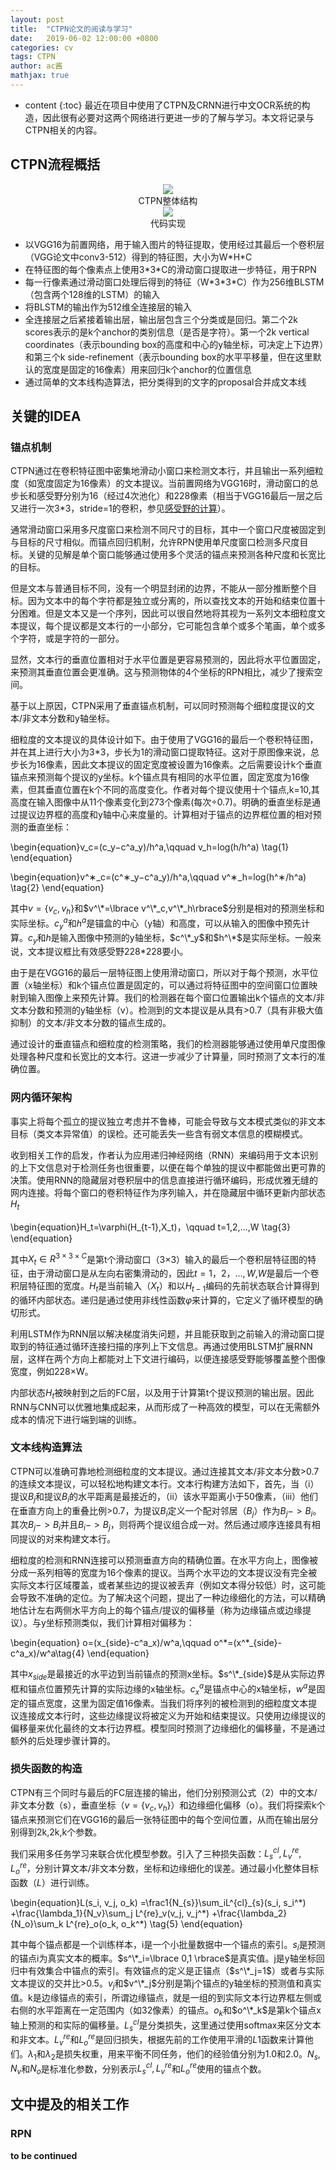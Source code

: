 ```yaml
---
layout: post
title:  "CTPN论文的阅读与学习"
date:   2019-06-02 12:00:00 +0800
categories: cv
tags: CTPN
author: ac酱
mathjax: true
---
```


* content
{:toc}
最近在项目中使用了CTPN及CRNN进行中文OCR系统的构造，因此很有必要对这两个网络进行更进一步的了解与学习。本文将记录与CTPN相关的内容。



## CTPN流程概括

<center>
<img src="https://raw.githubusercontent.com/changwh/changwh.github.io/master/_posts/res/2019-06-02-ctpn-paper-reading/architecture.jpg" />
<div>CTPN整体结构</div>
</center>

<center>
<img src="https://raw.githubusercontent.com/changwh/changwh.github.io/master/_posts/res/2019-06-02-ctpn-paper-reading/model_code.jpg" />
<div>代码实现</div>
</center>


* 以VGG16为前置网络，用于输入图片的特征提取，使用经过其最后一个卷积层（VGG论文中conv3-512）得到的特征图，大小为W\*H\*C
* 在特征图的每个像素点上使用3\*3\*C的滑动窗口提取进一步特征，用于RPN
* 每一行像素通过滑动窗口处理后得到的特征（W\*3\*3\*C）作为256维BLSTM（包含两个128维的LSTM）的输入
* 将BLSTM的输出作为512维全连接层的输入
* 全连接层之后紧接着输出层，输出层包含三个分类或是回归。第二个2k scores表示的是k个anchor的类别信息（是否是字符）。第一个2k vertical coordinates（表示bounding box的高度和中心的y轴坐标，可决定上下边界）和第三个k side-refinement（表示bounding box的水平平移量，但在这里默认的宽度是固定的16像素）用来回归k个anchor的位置信息
* 通过简单的文本线构造算法，把分类得到的文字的proposal合并成文本线

## 关键的IDEA

### 锚点机制

CTPN通过在卷积特征图中密集地滑动小窗口来检测文本行，并且输出一系列细粒度（如宽度固定为16像素）的文本提议。当前置网络为VGG16时，滑动窗口的总步长和感受野分别为16（经过4次池化）和228像素（相当于VGG16最后一层之后又进行一次3\*3，stride=1的卷积，参见[感受野的计算](https://www.cnblogs.com/objectDetect/p/5947169.html)）。

通常滑动窗口采用多尺度窗口来检测不同尺寸的目标，其中一个窗口尺度被固定到与目标的尺寸相似。而锚点回归机制，允许RPN使用单尺度窗口检测多尺度目标。关键的见解是单个窗口能够通过使用多个灵活的锚点来预测各种尺度和长宽比的目标。

但是文本与普通目标不同，没有一个明显封闭的边界，不能从一部分推断整个目标。因为文本中的每个字符都是独立或分离的，所以查找文本的开始和结束位置十分困难。但是文本又是一个序列，因此可以很自然地将其视为一系列文本细粒度文本提议，每个提议都是文本行的一小部分，它可能包含单个或多个笔画，单个或多个字符，或是字符的一部分。

显然，文本行的垂直位置相对于水平位置是更容易预测的，因此将水平位置固定，来预测其垂直位置会更准确。这与预测物体的4个坐标的RPN相比，减少了搜索空间。

基于以上原因，CTPN采用了垂直锚点机制，可以同时预测每个细粒度提议的文本/非文本分数和y轴坐标。

细粒度的文本提议的具体设计如下。由于使用了VGG16的最后一个卷积特征图，并在其上进行大小为3\*3，步长为1的滑动窗口提取特征。这对于原图像来说，总步长为16像素，因此文本提议的固定宽度被设置为16像素。之后需要设计k个垂直锚点来预测每个提议的y坐标。k个锚点具有相同的水平位置，固定宽度为16像素，但其垂直位置在k个不同的高度变化。作者对每个提议使用十个锚点,k=10,其高度在输入图像中从11个像素变化到273个像素(每次÷0.7)。明确的垂直坐标是通过提议边界框的高度和y轴中心来度量的。计算相对于锚点的边界框位置的相对预测的垂直坐标：

\begin{equation}v_c=(c_y−c^a_y)/h^a,\qquad v_h=log(h/h^a) \tag{1} \end{equation}

\begin{equation}v^∗_c=(c^∗_y−c^a_y)/h^a,\qquad v^∗_h=log(h^∗/h^a) \tag{2} \end{equation}

其中$v=\lbrace v_c,v_h\rbrace$和$v^\*=\lbrace v^\*_c,v^\*_h\rbrace$分别是相对的预测坐标和实际坐标。$c^a_y$和$h^a$是锚盒的中心（y轴）和高度，可以从输入的图像中预先计算。$c_y$和$h$是输入图像中预测的y轴坐标，$c^\*_y$和$h^\*$是实际坐标。一般来说，文本提议框比有效感受野228\*228要小。

由于是在VGG16的最后一层特征图上使用滑动窗口，所以对于每个预测，水平位置（x轴坐标）和k个锚点位置是固定的，可以通过将特征图中的空间窗口位置映射到输入图像上来预先计算。我们的检测器在每个窗口位置输出k个锚点的文本/非文本分数和预测的y轴坐标（v）。检测到的文本提议是从具有>0.7（具有非极大值抑制）的文本/非文本分数的锚点生成的。

通过设计的垂直锚点和细粒度的检测策略，我们的检测器能够通过使用单尺度图像处理各种尺度和长宽比的文本行。这进一步减少了计算量，同时预测了文本行的准确位置。
### 网内循环架构

事实上将每个孤立的提议独立考虑并不鲁棒，可能会导致与文本模式类似的非文本目标（类文本异常值）的误检。还可能丢失一些含有弱文本信息的模糊模式。

收到相关工作的启发，作者认为应用递归神经网络（RNN）来编码用于文本识别的上下文信息对于检测任务也很重要，以便在每个单独的提议中都能做出更可靠的决策。使用RNN的隐藏层对卷积层中的信息直接进行循环编码，形成优雅无缝的网内连接。将每个窗口的卷积特征作为序列输入，并在隐藏层中循环更新内部状态$H_t$

\begin{equation}H_t=\varphi(H_{t-1},X_t)，\qquad t=1,2,...,W \tag{3} \end{equation}

其中$X_t \in R^{3×3×C}$是第t个滑动窗口（3×3）输入的最后一个卷积层特征图的特征，由于滑动窗口是从左向右密集滑动的，因此$t=1，2，...,W$,$W$是最后一个卷积层特征图的宽度。$H_t$是当前输入（$X_t$）和以$H_{t-1}$编码的先前状态联合计算得到的循环内部状态。递归是通过使用非线性函数$\varphi$来计算的，它定义了循环模型的确切形式。

利用LSTM作为RNN层以解决梯度消失问题，并且能获取到之前输入的滑动窗口提取到的特征通过循环连接扫描的序列上下文信息。再通过使用BLSTM扩展RNN层，这样在两个方向上都能对上下文进行编码，以便连接感受野能够覆盖整个图像宽度，例如228×W。

内部状态$H_t$被映射到之后的FC层，以及用于计算第t个提议预测的输出层。因此RNN与CNN可以优雅地集成起来，从而形成了一种高效的模型，可以在无需额外成本的情况下进行端到端的训练。

### 文本线构造算法

CTPN可以准确可靠地检测细粒度的文本提议。通过连接其文本/非文本分数>0.7的连续文本提议，可以轻松地构建文本行。文本行构建方法如下，首先，当（i）提议$B_j$和提议$B_i$的水平距离是最接近的，（ii）该水平距离小于50像素，（iii）他们在垂直方向上的重叠比例>0.7，为提议$B_i$定义一个配对邻居（$B_j$）作为$B_j->B_i$。其次$B_j->B_i$并且$B_i->B_j$，则将两个提议组合成一对。然后通过顺序连接具有相同提议的对来构建文本行。

细粒度的检测和RNN连接可以预测垂直方向的精确位置。在水平方向上，图像被分成一系列相等的宽度为16个像素的提议。当两个水平边的文本提议没有完全被实际文本行区域覆盖，或者某些边的提议被丢弃（例如文本得分较低）时，这可能会导致不准确的定位。为了解决这个问题，提出了一种边缘细化的方法，可以精确地估计左右两侧水平方向上的每个锚点/提议的偏移量（称为边缘锚点或边缘提议）。与y坐标预测类似，我们计算相对偏移为：

\begin{equation} o=(x_{side}-c^a_x)/w^a,\qquad o^\*=(x^\*_{side}-c^a_x)/w^a\tag{4} \end{equation}

其中$x_{side}$是最接近的水平边到当前锚点的预测x坐标。$s^\*_{side}$是从实际边界框和锚点位置预先计算的实际边缘的x轴坐标。$c^a_x$是锚点中心的x轴坐标，$w^a$是固定的锚点宽度，这里为固定值16像素。当我们将序列的被检测到的细粒度文本提议连接成文本行时，这些边缘提议将被定义为开始和结束提议。只使用边缘提议的偏移量来优化最终的文本行边界框。模型同时预测了边缘细化的偏移量，不是通过额外的后处理步骤计算的。

### 损失函数的构造

CTPN有三个同时与最后的FC层连接的输出，他们分别预测公式（2）中的文本/非文本分数（s），垂直坐标（$v=\lbrace v_c,v_h\rbrace$）和边缘细化偏移（o）。我们将探索k个锚点来预测它们在VGG16的最后一张特征图中的每个空间位置，从而在输出层分别得到2k,2k,k个参数。

我们采用多任务学习来联合优化模型参数。引入了三种损失函数：$L^{cl}_s,L^{re}_v,L^{re}_o$，分别计算文本/非文本分数，坐标和边缘细化的误差。通过最小化整体目标函数（$L$）进行训练。

\begin{equation}L(s_i, v_j, o_k) =\frac1{N_{s}}\sum_iL^{cl}_{s}(s_i, s_i^\*) +\frac{\lambda_1}{N_v}\sum_j L^{re}_v(v_j, v_j^\*) +\frac{\lambda_2}{N_o}\sum_k L^{re}_o(o_k, o_k^\*) \tag{5} \end{equation}

其中每个锚点都是一个训练样本，i是一个小批量数据中一个锚点的索引。$s_i$是预测的锚点i为真实文本的概率。$s^\*_i=\lbrace 0,1 \rbrace$是真实值。j是y轴坐标回归中有效集合中锚点的索引。有效锚点的定义是正锚点（$s^\*_j=1$）或者与实际文本提议的交并比>0.5。$v_j$和$v^\*_j$分别是第j个锚点的y轴坐标的预测值和真实值。k是边缘锚点的索引，所谓边缘锚点，就是一组的到实际文本行边界框左侧或右侧的水平距离在一定范围内（如32像素）的锚点。$o_k$和$o^\*_k$是第k个锚点x轴上预测的和实际的偏移量。$L^{cl}_s$是分类损失，这里通过使用softmax来区分文本和非文本。$L^{re}_v$和$L^{re}_o$是回归损失，根据先前的工作使用平滑的$L1$函数来计算他们。$\lambda_1$和$\lambda_2$是损失权重，用来平衡不同任务，他们的经验值分别为1.0和2.0。$N_s,N_v$和$N_o$是标准化参数，分别表示$L^{cl}_s,L^{re}_v$和$L^{re}_o$使用的锚点个数。

## 文中提及的相关工作

### RPN



**to be continued**
